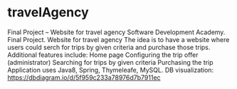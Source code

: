 # travelAgency
Final Project – Website for travel agency
Software Development Academy. Final Project. Website for travel agency
The idea is to have a website where users could serch for trips by given criteria and 
purchase those trips.
Additional features include:
Home page
Configuring the trip offer (administrator)
Searching for trips by given criteria
Purchasing the trip 
Application uses Java8, Spring, Thymeleafe, MySQL. DB 
visualization: https://dbdiagram.io/d/5f959c233a78976d7b7911ec
 
